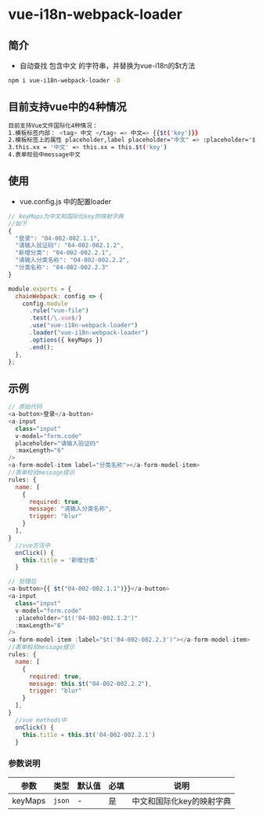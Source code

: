 # vue-i18n-webpack-loader

## 简介
- 自动查找 包含中文 的字符串，并替换为vue-i18n的$t方法


```bash
npm i vue-i18n-webpack-loader -D
```
## 目前支持vue中的4种情况
```bash
目前支持Vue文件国际化4种情况：
1.模板标签内部： <tag> 中文 </tag> => 中文=> {{$t('key')}}
2.模板标签上的属性 placeholder,label placeholder="中文" => :placeholder="$t(key)" label="中文" => :label="$t(key)"
3.this.xx = '中文' => this.xx = this.$t('key')
4.表单校验中message中文
```

## 使用

- vue.config.js 中的配置loader

```js
// keyMaps为中文和国际化key的映射字典
//如下
{
  "登录": "04-002-002.1.1",
  "请输入验证码": "04-002-002.1.2",
  "新增分类": "04-002-002.2.1",
  "请输入分类名称": "04-002-002.2.2",
  "分类名称": "04-002-002.2.3"
}

module.exports = {
  chainWebpack: config => {
    config.module
      .rule("vue-file")
      .test(/\.vue$/)
      .use("vue-i18n-webpack-loader")
      .loader("vue-i18n-webpack-loader")
      .options({ keyMaps })
      .end();
  },
};
```
## 示例
```js
// 原始代码
<a-button>登录</a-button>
<a-input
  class="input"
  v-model="form.code"
  placeholder="请输入验证码"
  :maxLength="6"
/>
<a-form-model-item label="分类名称"></a-form-model-item>
//表单校验message提示
rules: {
  name: [
    {
      required: true,
      message: "请输入分类名称",
      trigger: "blur"
    }
  ],
}
  //vue方法中
  onClick() {
    this.title = '新增分类'
  }
```
```js
// 处理后
<a-button>{{ $t("04-002-002.1.1")}}</a-button>
<a-input
  class="input"
  v-model="form.code"
  :placeholder="$t('04-002-002.1.2')"
  :maxLength="6"
/>
<a-form-model-item :label="$t('04-002-002.2.3')"></a-form-model-item>
//表单校验message提示
rules: {
  name: [
    {
      required: true,
      message: this.$t("04-002-002.2.2"),
      trigger: "blur"
    }
  ],
}
  //vue methods中
  onClick() {
    this.title = this.$t('04-002-002.2.1')
  }
```

### 参数说明

| 参数 | 类型 | 默认值 | 必填 | 说明 |
| ---------   | --------- | --------- | --------- | --------- |
| keyMaps      | `json` | - | 是 | 中文和国际化key的映射字典 |